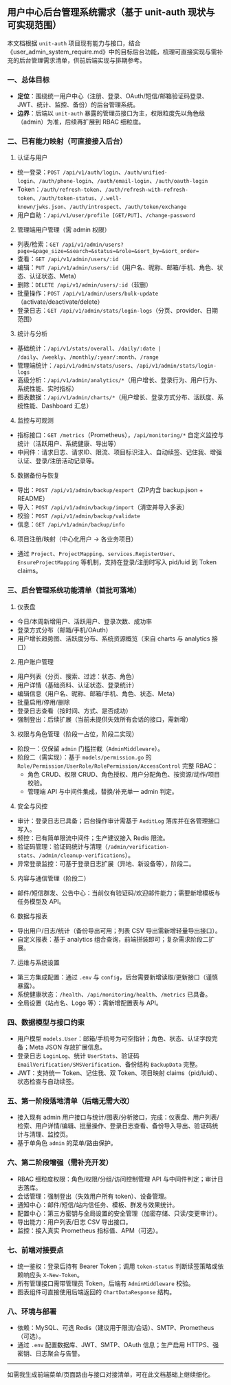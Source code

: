 ## 用户中心后台管理系统需求（基于 unit-auth 现状与可实现范围）

本文档根据 `unit-auth` 项目现有能力与接口，结合《user_admin_system_require.md》中的目标后台功能，梳理可直接实现与需补充的后台管理需求清单，供前后端实现与排期参考。

### 一、总体目标
- **定位**：围绕统一用户中心（注册、登录、OAuth/短信/邮箱验证码登录、JWT、统计、监控、备份）的后台管理系统。
- **边界**：后端以 `unit-auth` 暴露的管理员接口为主，权限粒度先以角色级（admin）为准，后续再扩展到 RBAC 细粒度。

### 二、已有能力映射（可直接接入后台）

1) 认证与用户
- 统一登录：`POST /api/v1/auth/login`、`/auth/unified-login`、`/auth/phone-login`、`/auth/email-login`、`/auth/oauth-login`
- Token：`/auth/refresh-token`、`/auth/refresh-with-refresh-token`、`/auth/token-status`、`/.well-known/jwks.json`、`/auth/introspect`、`/auth/token/exchange`
- 用户自助：`/api/v1/user/profile [GET/PUT]`、`/change-password`

2) 管理端用户管理（需 admin 权限）
- 列表/检索：`GET /api/v1/admin/users?page=&page_size=&search=&status=&role=&sort_by=&sort_order=`
- 查看：`GET /api/v1/admin/users/:id`
- 编辑：`PUT /api/v1/admin/users/:id`（用户名、昵称、邮箱/手机、角色、状态、认证状态、Meta）
- 删除：`DELETE /api/v1/admin/users/:id`（软删）
- 批量操作：`POST /api/v1/admin/users/bulk-update`（activate/deactivate/delete）
- 登录日志：`GET /api/v1/admin/stats/login-logs`（分页、provider、日期范围）

3) 统计与分析
- 基础统计：`/api/v1/stats/overall`、`/daily/:date | /daily`、`/weekly`、`/monthly/:year/:month`、`/range`
- 管理端统计：`/api/v1/admin/stats/users`、`/api/v1/admin/stats/login-logs`
- 高级分析：`/api/v1/admin/analytics/*`（用户增长、登录行为、用户行为、系统性能、实时指标）
- 图表数据：`/api/v1/admin/charts/*`（用户增长、登录方式分布、活跃度、系统性能、Dashboard 汇总）

4) 监控与可观测
- 指标接口：`GET /metrics`（Prometheus），`/api/monitoring/*` 自定义监控与统计（活跃用户、系统健康、导出等）
- 中间件：请求日志、请求ID、限流、项目标识注入、自动续签、记住我、增强认证、登录/注册活动记录等。

5) 数据备份与恢复
- 导出：`POST /api/v1/admin/backup/export`（ZIP内含 backup.json + README）
- 导入：`POST /api/v1/admin/backup/import`（清空并导入多表）
- 校验：`POST /api/v1/admin/backup/validate`
- 信息：`GET /api/v1/admin/backup/info`

6) 项目注册/映射（中心化用户 -> 各业务项目）
- 通过 `Project`、`ProjectMapping`、`services.RegisterUser`、`EnsureProjectMapping` 等机制，支持在登录/注册时写入 pid/luid 到 Token claims。

### 三、后台管理系统功能清单（首批可落地）

1) 仪表盘
- 今日/本周新增用户、活跃用户、登录次数、成功率
- 登录方式分布（邮箱/手机/OAuth）
- 用户增长趋势图、活跃度分布、系统资源概览（来自 charts 与 analytics 接口）

2) 用户账户管理
- 用户列表（分页、搜索、过滤：状态、角色）
- 用户详情（基础资料、认证状态、登录统计）
- 编辑信息（用户名、昵称、邮箱/手机、角色、状态、Meta）
- 批量启用/停用/删除
- 登录日志查看（按时间、方式、是否成功）
- 强制登出：后续扩展（当前未提供失效所有会话的接口，需新增）

3) 权限与角色管理（阶段一占位，阶段二实现）
- 阶段一：仅保留 `admin` 门槛拦截（`AdminMiddleware`）。
- 阶段二（需实现）：基于 `models/permission.go` 的 `Role/Permission/UserRole/RolePermission/AccessControl` 完整 RBAC：
  - 角色 CRUD、权限 CRUD、角色授权、用户分配角色、按资源/动作/项目校验。
  - 管理端 API 与中间件集成，替换/补充单一 admin 判定。

4) 安全与风控
- 审计：登录日志已具备；后台操作审计需基于 `AuditLog` 落库并在各管理接口写入。
- 频控：已有简单限流中间件；生产建议接入 Redis 限流。
- 验证码管理：验证码统计与清理（`/admin/verification-stats`、`/admin/cleanup-verifications`）。
- 异常登录监控：可基于登录日志扩展（异地、新设备等），阶段二。

5) 内容与通信管理（阶段二）
- 邮件/短信群发、公告中心：当前仅有验证码/欢迎邮件能力；需要新增模板与任务模型及 API。

6) 数据与报表
- 导出用户/日志/统计（备份导出可用；列表 CSV 导出需新增轻量导出接口）。
- 自定义报表：基于 analytics 组合查询，前端拼装即可；复杂需求阶段二扩展。

7) 运维与系统设置
- 第三方集成配置：通过 `.env` 与 `config`，后台需要新增读取/更新接口（谨慎暴露）。
- 系统健康状态：`/health`、`/api/monitoring/health`、`/metrics` 已具备。
- 全局设置（站点名、Logo 等）：需新增配置表与 API。

### 四、数据模型与接口约束
- 用户模型 `models.User`：邮箱/手机号为可空指针；角色、状态、认证字段完备；Meta JSON 存放扩展信息。
- 登录日志 `LoginLog`、统计 `UserStats`、验证码 `EmailVerification/SMSVerification`、备份结构 `BackupData` 完整。
- JWT：支持统一 Token、记住我、双 Token、项目映射 claims（pid/luid）、状态检查与自动续签。

### 五、第一阶段落地清单（后端无需大改）
- 接入现有 admin 用户接口与统计/图表/分析接口，完成：仪表盘、用户列表/检索、用户详情/编辑、批量操作、登录日志查看、备份导入导出、验证码统计与清理、监控页。
- 基于单角色 `admin` 的菜单/路由保护。

### 六、第二阶段增强（需补充开发）
- RBAC 细粒度权限：角色/权限/分组/访问控制管理 API 与中间件判定；审计日志落库。
- 会话管理：强制登出（失效用户所有 token）、设备管理。
- 通知中心：邮件/短信/站内信任务、模板、群发与效果统计。
- 配置中心：第三方密钥与全局设置的安全管理（加密存储、只读/变更审计）。
- 导出能力：用户列表/日志 CSV 导出接口。
- 监控：接入真实 Prometheus 指标值、APM（可选）。

### 七、前端对接要点
- 统一鉴权：登录后持有 Bearer Token；调用 `token-status` 判断续签策略或依赖响应头 `X-New-Token`。
- 所有管理接口需带管理员 Token，后端有 `AdminMiddleware` 校验。
- 图表组件可直接使用后端返回的 `ChartDataResponse` 结构。

### 八、环境与部署
- 依赖：MySQL、可选 Redis（建议用于限流/会话）、SMTP、Prometheus（可选）。
- 通过 `.env` 配置数据库、JWT、SMTP、OAuth 信息；生产启用 HTTPS、强密钥、日志聚合与告警。

---

如需我生成前端菜单/页面路由与接口对接清单，可在此文档基础上继续细化。



